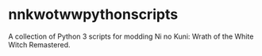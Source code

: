 # nnkwotwwpythonscripts
A collection of Python 3 scripts for modding Ni no Kuni: Wrath of the White Witch Remastered.

